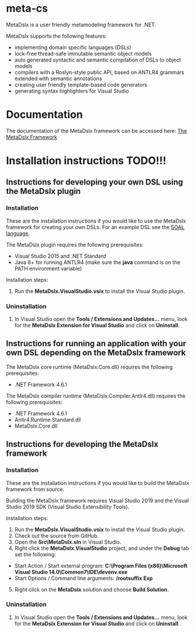 # meta-cs
MetaDslx is a user friendly metamodeling framework for .NET.

MetaDslx supports the following features:
* implementing domain specific languages (DSLs)
* lock-free thread-safe immutable semantic object models
* auto generated syntactic and semantic compilation of DSLs to object models
* compilers with a Roslyn-style public API, based on ANTLR4 grammars extended with semantic annotations
* creating user friendly template-based code generators
* generating syntax highlighters for Visual Studio

# Documentation

The documentation of the MetaDslx framework can be accessed here: [The MetaDslx Framework](https://github.com/balazssimon/meta-cs/wiki/The-MetaDslx-Framework)

# Installation instructions TODO!!!

## Instructions for developing your own DSL using the MetaDslx plugin

### Installation

These are the installation instructions if you would like to use the MetaDslx framework for creating your own DSLs. For an example DSL see the [SOAL language](https://github.com/balazssimon/soal-cs).

The MetaDslx plugin requires the following prerequisites:
* Visual Studio 2015 and .NET Standard
* Java 8+ for running ANTLR4 (make sure the **java** command is on the PATH environment variable)

Installation steps:

1. Run the **MetaDslx.VisualStudio.vsix** to install the Visual Studio plugin.

### Uninstallation

1. In Visual Studio open the **Tools / Extensions and Updates...** menu, look for the **MetaDslx Extension for Visual Studio** and click on **Uninstall**.

## Instructions for running an application with your own DSL depending on the MetaDslx framework

The MetaDslx core runtime (MetaDslx.Core.dll) requires the following prerequisites:
* .NET Framework 4.6.1

The MetaDslx compiler runtime (MetaDslx.Compiler.Antlr4.dll) requires the following prerequisites:
* .NET Framework 4.6.1
* Antlr4.Runtime.Standard.dll
* MetaDslx.Core.dll

## Instructions for developing the MetaDslx framework

### Installation

These are the installation instructions if you would like to build the MetaDslx framework from source.

Building the MetaDslx framework requires Visual Studio 2019 and the Visual Studio 2019 SDK (Visual Studio Extensibility Tools).

Installation steps:

1. Run the **MetaDslx.VisualStudio.vsix** to install the Visual Studio plugin.
2. Check out the source from GitHub.
3. Open the **Src\MetaDslx.sln** in Visual Studio.
4. Right click the **MetaDslx.VisualStudio** project, and under the **Debug** tab set the following:
 * Start Action / Start external program: **C:\Program Files (x86)\Microsoft Visual Studio 14.0\Common7\IDE\devenv.exe**
 * Start Options / Command line arguments: **/rootsuffix Exp**
5. Right click on the **MetaDslx** solution and choose **Build Solution**.

### Uninstallation

1. In Visual Studio open the **Tools / Extensions and Updates...** menu, look for the **MetaDslx Extension for Visual Studio** and click on **Uninstall**.

